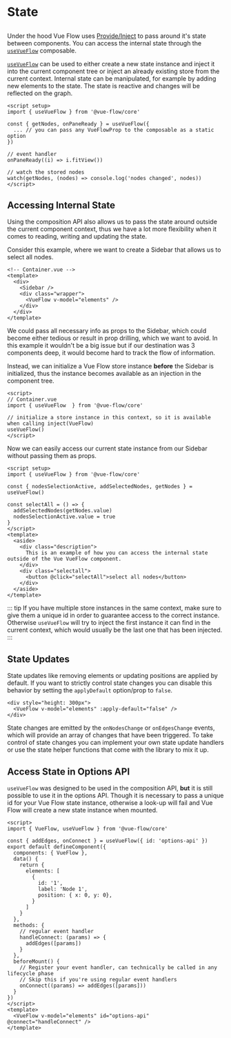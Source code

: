 # State

##

Under the hood Vue Flow uses [Provide/Inject](https://v3.vuejs.org/guide/component-provide-inject)
to pass around it's state between components.
You can access the internal state through the [`useVueFlow`](/guide/composables#usevueflow/) composable.

[`useVueFlow`](/guide/composables#usevueflow/) can be used to either create a new state instance and inject it into
the current component tree or inject
an already existing store from the current context.
Internal state can be manipulated, for example by adding new elements to the state. The
state is reactive and changes will be reflected on the graph.

```vue{4-6}
<script setup>
import { useVueFlow } from '@vue-flow/core'

const { getNodes, onPaneReady } = useVueFlow({
  ... // you can pass any VueFlowProp to the composable as a static option
})

// event handler
onPaneReady((i) => i.fitView())

// watch the stored nodes
watch(getNodes, (nodes) => console.log('nodes changed', nodes))
</script>
```

## Accessing Internal State

Using the composition API also allows us to pass the state around outside the current component context, thus we have a
lot more flexibility when it comes
to reading, writing and updating the state.

Consider this example, where we want to create a Sidebar that allows us to select all nodes.

```vue
<!-- Container.vue -->
<template>
  <div>
    <Sidebar />
    <div class="wrapper">
      <VueFlow v-model="elements" />
    </div>
  </div>
</template>
```

We could pass all necessary info as props to the Sidebar, which could become either tedious or result in prop drilling,
which we want to avoid.
In this example it wouldn't be a big issue but if our destination was 3 components deep, it would become hard to track
the flow of information.

Instead, we can initialize a Vue Flow store instance __before__ the Sidebar is initialized, thus the instance becomes
available as an injection in the component tree.

```vue{5-6}
<script>
// Container.vue
import { useVueFlow  } from '@vue-flow/core'

// initialize a store instance in this context, so it is available when calling inject(VueFlow)
useVueFlow()
</script>
```

Now we can easily access our current state instance from our Sidebar without passing them as props.

```vue
<script setup>
import { useVueFlow } from '@vue-flow/core'

const { nodesSelectionActive, addSelectedNodes, getNodes } = useVueFlow()

const selectAll = () => {
  addSelectedNodes(getNodes.value)
  nodesSelectionActive.value = true
}
</script>
<template>
  <aside>
    <div class="description">
      This is an example of how you can access the internal state outside of the Vue VueFlow component.
    </div>
    <div class="selectall">
      <button @click="selectAll">select all nodes</button>
    </div>
  </aside>
</template>
```

::: tip
If you have multiple store instances in the same context, make sure to give them a unique id in order to guarantee
access to the correct instance.
Otherwise `useVueFlow` will try to inject the first instance it can find in the current context, which would usually be
the last one that has been injected.
:::

## State Updates

State updates like removing elements or updating positions are applied by default.
If you want to strictly control state changes you can disable this behavior by setting the `applyDefault` option/prop
to `false`.

```vue
<div style="height: 300px">
  <VueFlow v-model="elements" :apply-default="false" />
</div>
```

State changes are emitted by the `onNodesChange` or `onEdgesChange` events, which will provide an array of changes that
have been triggered.
To take control of state changes you can implement your own state update handlers or use the state helper functions that
come with the library to mix it up.

## Access State in Options API

`useVueFlow` was designed to be used in the composition API, __but__ it is still possible to use it in the options API.
Though it is necessary to pass a unique id for your Vue Flow state instance, otherwise a look-up will fail and Vue Flow
will create a new state instance
when mounted.

```vue{4,32}
<script>
import { VueFlow, useVueFlow } from '@vue-flow/core'

const { addEdges, onConnect } = useVueFlow({ id: 'options-api' })
export default defineComponent({
  components: { VueFlow },
  data() {
    return {
      elements: [
        {
          id: '1',
          label: 'Node 1',
          position: { x: 0, y: 0},
        }
      ]
    }
  },
  methods: {
    // regular event handler
    handleConnect: (params) => {
      addEdges([params])
    }
  },
  beforeMount() {
    // Register your event handler, can technically be called in any lifecycle phase
    // Skip this if you're using regular event handlers
    onConnect((params) => addEdges([params]))
  }
})
</script>
<template>
  <VueFlow v-model="elements" id="options-api" @connect="handleConnect" />
</template>
```
